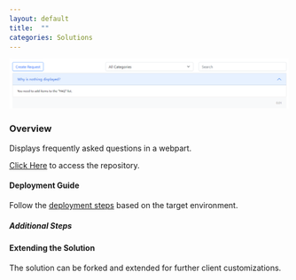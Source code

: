 ```yaml
---
layout: default
title:  ""
categories: Solutions
---
```

![Demo](/images/faq.png)

### Overview

Displays frequently asked questions in a webpart.

[Click Here](https://github.com/datta-framework/faq) to access the repository.

#### Deployment Guide

Follow the [deployment steps](/jump-start-projects/overview/deployment) based on the target environment.

##### Additional Steps

#### Extending the Solution

The solution can be forked and extended for further client customizations.